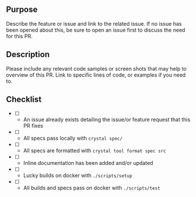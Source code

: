 ## Purpose
Describe the feature or issue and link to the related issue. 
If no issue has been opened about this, be sure to open an issue first to discuss the need for this PR.

## Description
Please include any relevant code samples or screen shots that may help to overview of this PR.
Link to specific lines of code, or examples if you need to.

## Checklist
* [ ] - An issue already exists detailing the issue/or feature request that this PR fixes
* [ ] - All specs pass locally with `crystal spec/`
* [ ] - All specs are formatted with `crystal tool format spec src`
* [ ] - Inline documentation has been added and/or updated
* [ ] - Lucky builds on docker with `./scripts/setup`
* [ ] - All builds and specs pass on docker with `./scripts/test`
